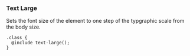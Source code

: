 ### Text Large
Sets the font size of the element to one step of the typgraphic scale from the body size.
```
.class {
  @include text-large();
}
```